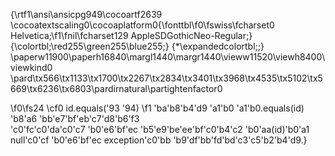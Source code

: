 {\rtf1\ansi\ansicpg949\cocoartf2639
\cocoatextscaling0\cocoaplatform0{\fonttbl\f0\fswiss\fcharset0 Helvetica;\f1\fnil\fcharset129 AppleSDGothicNeo-Regular;}
{\colortbl;\red255\green255\blue255;}
{\*\expandedcolortbl;;}
\paperw11900\paperh16840\margl1440\margr1440\vieww11520\viewh8400\viewkind0
\pard\tx566\tx1133\tx1700\tx2267\tx2834\tx3401\tx3968\tx4535\tx5102\tx5669\tx6236\tx6803\pardirnatural\partightenfactor0

\f0\fs24 \cf0 id.equals(\'93 \'94) 
\f1 \'ba\'b8\'b4\'d9 \'a1\'b0 \'a1\'b0.equals(id) \'b8\'a6 \'bb\'e7\'bf\'eb\'c7\'d8\'b6\'f3\
\'c0\'fc\'c0\'da\'c0\'c7 \'b0\'e6\'bf\'ec \'b5\'e9\'be\'ee\'bf\'c0\'b4\'c2 \'b0\'aa(id)\'b0\'a1 null\'c0\'cf \'b0\'e6\'bf\'ec exception\'c0\'bb \'b9\'df\'bb\'fd\'bd\'c3\'c5\'b2\'b4\'d9.}